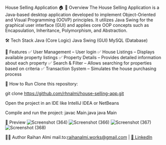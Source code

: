 House Selling Application 🏠
📌 Overview
The House Selling Application is a Java-based desktop application developed to implement Object-Oriented and Visual Programming (OOVP) principles. It utilizes Java Swing for the graphical user interface (GUI) and applies core OOP concepts such as Encapsulation, Inheritance, Polymorphism, and Abstraction.

🛠️ Tech Stack
Java (Core Logic)
Java Swing (GUI)
MySQL (Database)

🎯 Features
✅ User Management – User login
✅ House Listings – Displays available property listings
✅ Property Details – Provides detailed information about each property
✅ Search & Filter – Allows searching for properties based on criteria
✅ Transaction System – Simulates the house purchasing process

🚀 How to Run
Clone this repository:

git clone https://github.com/rhnalmi/house-selling-app.git

Open the project in an IDE like IntelliJ IDEA or NetBeans

Compile and run the project:
javac Main.java
java Main

📸 Preview
![Screenshot (364)](https://github.com/user-attachments/assets/bd4937a4-d948-46d9-9962-527fce4763d7)
![Screenshot (366)](https://github.com/user-attachments/assets/da016f49-0586-46fc-adce-2db88d0166af)
![Screenshot (367)](https://github.com/user-attachments/assets/86c1b1bc-376d-4fb6-8ddc-db480c10a7c6)
![Screenshot (368)](https://github.com/user-attachments/assets/14ee44b1-af73-48b6-bc0a-b2ac8c7e0266)

👨‍💻 Author
Raihan Almi
mail.to:raihanalmi.works@gmail.com | [💼 LinkedIn](https://www.linkedin.com/in/raihanalmi/)
